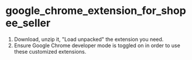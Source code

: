 # google_chrome_extension_for_shopee_seller
1) Download, unzip it, "Load unpacked" the extension you need.
2) Ensure Google Chrome developer mode is toggled on in order to use these customized extensions.
